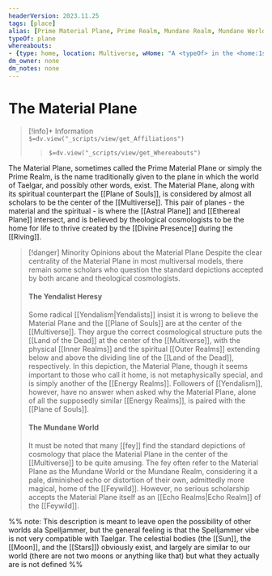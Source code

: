 ```yaml
---
headerVersion: 2023.11.25
tags: [place]
alias: [Prime Material Plane, Prime Realm, Mundane Realm, Mundane World]
typeOf: plane
whereabouts: 
- {type: home, location: Multiverse, wHome: "A <typeOf> in the <home:1s>"}
dm_owner: none
dm_notes: none
---
```

# The Material Plane
>[!info]+ Information  
> `$=dv.view("_scripts/view/get_Affiliations")`  
>> `$=dv.view("_scripts/view/get_Whereabouts")`

The Material Plane, sometimes called the Prime Material Plane or simply the Prime Realm, is the name traditionally given to the plane in which the world of Taelgar, and possibly other words, exist. The Material Plane, along with its spiritual counterpart the [[Plane of Souls]], is considered by almost all scholars to be the center of the [[Multiverse]]. This pair of planes - the material and the spiritual - is where the [[Astral Plane]] and [[Ethereal Plane]] intersect, and is believed by theological cosmologists to be the home for life to thrive created by the [[Divine Presence]] during the [[Riving]]. 

>[!danger] Minority Opinions about the Material Plane
>Despite the clear centrality of the Material Plane in most multiversal models, there remain some scholars who question the standard depictions accepted by both arcane and theological cosmologists.
> #### The Yendalist Heresy
>Some radical [[Yendalism|Yendalists]] insist it is wrong to believe the Material Plane and the [[Plane of Souls]] are at the center of the [[Multiverse]]. They argue the correct cosmological structure puts the [[Land of the Dead]] at the center of the [[Multiverse]], with the physical [[Inner Realms]]  and the spiritual [[Outer Realms]] extending below and above the dividing line of the [[Land of the Dead]], respectively. In this depiction, the Material Plane, though it seems important to those who call it home, is not metaphysically special, and is simply another of the [[Energy Realms]]. Followers of [[Yendalism]], however, have no answer when asked why the Material Plane, alone of all the supposedly similar [[Energy Realms]], is paired with the [[Plane of Souls]].
>#### The Mundane World
>It must be noted that many [[fey]] find the standard depictions of cosmology that place the Material Plane in the center of the [[Multiverse]] to be quite amusing. The fey often refer to the Material Plane as the Mundane World or the Mundane Realm, considering it a pale, diminished echo or distortion of their own, admittedly more magical, home of the [[Feywild]].  However, no serious scholarship accepts the Material Plane itself as an [[Echo Realms|Echo Realm]] of the [[Feywild]].
>

%% note: This description is meant to leave open the possibility of other worlds ala Spelljammer, but the general feeling is that the Spelljammer vibe is not very compatible with Taelgar. The celestial bodies (the [[Sun]], the [[Moon]], and the [[Stars]]) obviously exist, and largely are similar to our world (there are not two moons or anything like that) but what they actually are is not defined %%
